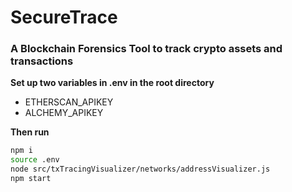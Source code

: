 # SecureTrace  
### A Blockchain Forensics Tool to track crypto assets and transactions  
  
**Set up two variables in .env in the root directory**  
- ETHERSCAN_APIKEY  
- ALCHEMY_APIKEY  
  
**Then run**  
```bash
npm i
source .env
node src/txTracingVisualizer/networks/addressVisualizer.js
npm start
```

